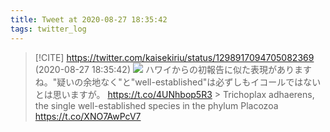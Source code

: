 ```yaml
---
title: Tweet at 2020-08-27 18:35:42
tags: twitter_log
---
```


> [!CITE] https://twitter.com/kaisekiriu/status/1298917094705082369 (2020-08-27 18:35:42)
> ![](https://twitter.com/kaisekiriu/status/1298917094705082369)
> ハワイからの初報告に似た表現がありますね。"疑いの余地なく"と"well-established"は必ずしもイコールではないとは思いますが。
> https://t.co/4UNhbop5R3
> &gt; Trichoplax adhaerens, the single well-established species
> in the phylum Placozoa https://t.co/XNO7AwPcV7
